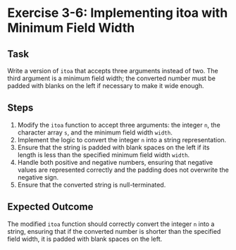 
# Exercise 3-6: Implementing itoa with Minimum Field Width

## Task
Write a version of `itoa` that accepts three arguments instead of two. The third argument is a minimum field width; the converted number must be padded with blanks on the left if necessary to make it wide enough.

## Steps
1. Modify the `itoa` function to accept three arguments: the integer `n`, the character array `s`, and the minimum field width `width`.
2. Implement the logic to convert the integer `n` into a string representation.
3. Ensure that the string is padded with blank spaces on the left if its length is less than the specified minimum field width `width`.
4. Handle both positive and negative numbers, ensuring that negative values are represented correctly and the padding does not overwrite the negative sign.
5. Ensure that the converted string is null-terminated.

## Expected Outcome
The modified `itoa` function should correctly convert the integer `n` into a string, ensuring that if the converted number is shorter than the specified field width, it is padded with blank spaces on the left.

